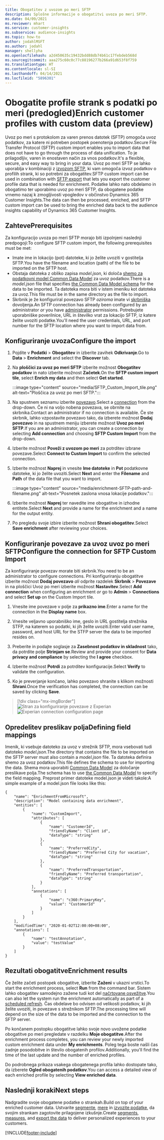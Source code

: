 ```yaml
---
title: Obogatitev z uvozom po meri SFTP
description: Splošne informacije o obogatitvi uvoza po meri SFTP.
ms.date: 04/09/2021
ms.reviewer: mhart
ms.service: customer-insights
ms.subservice: audience-insights
ms.topic: how-to
author: jodahlMSFT
ms.author: jodahl
manager: shellyha
ms.openlocfilehash: a2d450635c19432bdd88db74b61c17febdeb568d
ms.sourcegitcommit: aaa275c60c0c77c88196277b266a91d653f8f759
ms.translationtype: HT
ms.contentlocale: sl-SI
ms.lasthandoff: 04/14/2021
ms.locfileid: "5896301"
---
```

# <a name="enrich-customer-profiles-with-custom-data-preview"></a><span data-ttu-id="5ab2f-103">Obogatite profile strank s podatki po meri (predogled)</span><span class="sxs-lookup"><span data-stu-id="5ab2f-103">Enrich customer profiles with custom data (preview)</span></span>

<span data-ttu-id="5ab2f-104">Uvoz po meri s protokolom za varen prenos datotek (SFTP) omogoča uvoz podatkov, za katere ni potreben postopek poenotenja podatkov.</span><span class="sxs-lookup"><span data-stu-id="5ab2f-104">Secure File Transfer Protocol (SFTP) custom import enables you to import data that does not have to go through the process of data unification.</span></span> <span data-ttu-id="5ab2f-105">To je prilagodljiv, varen in enostaven način za vnos podatkov.</span><span class="sxs-lookup"><span data-stu-id="5ab2f-105">It's a flexible, secure, and easy way to bring in your data.</span></span> <span data-ttu-id="5ab2f-106">Uvoz po meri SFTP se lahko uporablja v kombinaciji z [izvozom SFTP](export-sftp.md), ki vam omogoča izvoz podatkov o profilih strank, ki so potrebni za obogatitev.</span><span class="sxs-lookup"><span data-stu-id="5ab2f-106">SFTP custom import can be used in combination with [SFTP export](export-sftp.md) that lets you export the customer profile data that is needed for enrichment.</span></span> <span data-ttu-id="5ab2f-107">Podatke lahko nato obdelamo in obogatimo ter uporabimo uvoz po meri SFTP, da obogatene podatke vrnemo nazaj k zmogljivosti vpogledov v občinstvo Dynamics 365 Customer Insights.</span><span class="sxs-lookup"><span data-stu-id="5ab2f-107">The data can then be processed, enriched, and SFTP custom import can be used to bring the enriched data back to the audience insights capability of Dynamics 365 Customer Insights.</span></span>

## <a name="prerequisites"></a><span data-ttu-id="5ab2f-108">Zahteve</span><span class="sxs-lookup"><span data-stu-id="5ab2f-108">Prerequisites</span></span>

<span data-ttu-id="5ab2f-109">Za konfiguracijo uvoza po meri SFTP morajo biti izpolnjeni naslednji predpogoji:</span><span class="sxs-lookup"><span data-stu-id="5ab2f-109">To configure SFTP custom import, the following prerequisites must be met:</span></span>

- <span data-ttu-id="5ab2f-110">Imate ime in lokacijo (pot) datoteke, ki jo želite uvoziti v gostitelja SFTP.</span><span class="sxs-lookup"><span data-stu-id="5ab2f-110">You have the filename and location (path) of the file to be imported on the SFTP host.</span></span>
- <span data-ttu-id="5ab2f-111">Obstaja datoteka z obliko zapisa *model.json*, ki določa [shemo za podatkovni model Common Data Model](/common-data-model/) za uvoz podatkov.</span><span class="sxs-lookup"><span data-stu-id="5ab2f-111">There is a *model.json* file that specifies [the Common Data Model schema](/common-data-model/) for the data to be imported.</span></span> <span data-ttu-id="5ab2f-112">Ta datoteka mora biti v istem imeniku kot datoteka za uvoz.</span><span class="sxs-lookup"><span data-stu-id="5ab2f-112">This file must be in the same directory as the file to import.</span></span>
- <span data-ttu-id="5ab2f-113">Skrbnik je že konfiguriral povezavo SFTP *oziroma* imate vi [skrbniška](permissions.md#administrator) dovoljenja.</span><span class="sxs-lookup"><span data-stu-id="5ab2f-113">An SFTP connection has already been configured by an administrator *or* you have [administrator](permissions.md#administrator) permissions.</span></span> <span data-ttu-id="5ab2f-114">Potrebujete uporabniške poverilnice, URL in številko vrat za lokacijo SFTP, iz katere želite uvoziti podatke.</span><span class="sxs-lookup"><span data-stu-id="5ab2f-114">You'll need the user credentials, URL, and port number for the SFTP location where you want to import data from.</span></span>


## <a name="configure-the-import"></a><span data-ttu-id="5ab2f-115">Konfiguriranje uvoza</span><span class="sxs-lookup"><span data-stu-id="5ab2f-115">Configure the import</span></span>

1. <span data-ttu-id="5ab2f-116">Pojdite v **Podatki** > **Obogatitev** in izberite zavihek **Odkrivanje**.</span><span class="sxs-lookup"><span data-stu-id="5ab2f-116">Go to **Data** > **Enrichment** and select the **Discover** tab.</span></span>

1. <span data-ttu-id="5ab2f-117">Na **ploščici za uvoz po meri SFTP** izberite možnost **Obogatitev podatkov** in nato izberite možnost **Začetek**.</span><span class="sxs-lookup"><span data-stu-id="5ab2f-117">On the **SFTP custom import tile**, select **Enrich my data** and then select **Get started**.</span></span>

   :::image type="content" source="media/SFTP_Custom_Import_tile.png" alt-text="Ploščica za uvoz po meri SFTP.":::

1. <span data-ttu-id="5ab2f-119">Na spustnem seznamu izberite [povezavo](connections.md).</span><span class="sxs-lookup"><span data-stu-id="5ab2f-119">Select a [connection](connections.md) from the drop-down.</span></span> <span data-ttu-id="5ab2f-120">Če ni na voljo nobena povezava, se obrnite na skrbnika.</span><span class="sxs-lookup"><span data-stu-id="5ab2f-120">Contact an administrator if no connection is available.</span></span> <span data-ttu-id="5ab2f-121">Če ste skrbnik, lahko vzpostavite povezavo tako, da izberete možnost **Dodaj povezavo** in na spustnem meniju izberete možnost **Uvoz po meri SFTP**.</span><span class="sxs-lookup"><span data-stu-id="5ab2f-121">If you are an administrator, you can create a connection by selecting **Add connection** and choosing **SFTP Custom Import** from the drop-down.</span></span>

1. <span data-ttu-id="5ab2f-122">Izberite možnost **Poveži z uvozom po meri** za potrditev izbrane povezave.</span><span class="sxs-lookup"><span data-stu-id="5ab2f-122">Select **Connect to Custom Import** to confirm the selected connection.</span></span>

1.  <span data-ttu-id="5ab2f-123">Izberite možnost **Naprej** in vnesite **Ime datoteke** in **Pot** podatkovne datoteke, ki jo želite uvoziti.</span><span class="sxs-lookup"><span data-stu-id="5ab2f-123">Select **Next** and enter the **Filename** and **Path** of the data file that you want to import.</span></span>

    :::image type="content" source="media/enrichment-SFTP-path-and-filename.png" alt-text="Posnetek zaslona vnosa lokacije podatkov.":::

1. <span data-ttu-id="5ab2f-125">Izberite možnost **Naprej** ter navedite ime obogatitve in izhodne entitete.</span><span class="sxs-lookup"><span data-stu-id="5ab2f-125">Select **Next** and provide a name for the enrichment and a name for the output entity.</span></span> 

1. <span data-ttu-id="5ab2f-126">Po pregledu svoje izbire izberite možnost **Shrani obogatitev**.</span><span class="sxs-lookup"><span data-stu-id="5ab2f-126">Select **Save enrichment** after reviewing your choices.</span></span>

## <a name="configure-the-connection-for-sftp-custom-import"></a><span data-ttu-id="5ab2f-127">Konfiguriranje povezave za uvoz uvoz po meri SFTP</span><span class="sxs-lookup"><span data-stu-id="5ab2f-127">Configure the connection for SFTP Custom Import</span></span> 

<span data-ttu-id="5ab2f-128">Za konfiguriranje povezav morate biti skrbnik.</span><span class="sxs-lookup"><span data-stu-id="5ab2f-128">You need to be an administrator to configure connections.</span></span> <span data-ttu-id="5ab2f-129">Pri konfiguriranju obogatitve izberite možnost **Dodaj povezavo** *ali* odprite razdelek **Skrbnik** > **Povezave** in na ploščici Uvoz po meri izberite možnost **Nastavitev**.</span><span class="sxs-lookup"><span data-stu-id="5ab2f-129">Select **Add connection** when configuring an enrichment *or* go to **Admin** > **Connections** and select **Set up** on the Custom Import tile.</span></span>

1. <span data-ttu-id="5ab2f-130">Vnesite ime povezave v polje za **prikazno ime**.</span><span class="sxs-lookup"><span data-stu-id="5ab2f-130">Enter a name for the connection in the **Display name** box.</span></span>

1. <span data-ttu-id="5ab2f-131">Vnesite veljavno uporabniško ime, geslo in URL gostitelja strežnika STFP, na katerem so podatki, ki jih želite uvoziti.</span><span class="sxs-lookup"><span data-stu-id="5ab2f-131">Enter valid user name, password, and host URL for the STFP server the data to be imported resides on.</span></span>

1. <span data-ttu-id="5ab2f-132">Preberite in podajte soglasje za **Zasebnost podatkov in skladnost** tako, da potrdite polje **Strinjam se**.</span><span class="sxs-lookup"><span data-stu-id="5ab2f-132">Review and provide your consent for **Data privacy and compliance** by selecting the **I agree** checkbox.</span></span>

1. <span data-ttu-id="5ab2f-133">Izberite možnost **Potrdi** za potrditev konfiguracije.</span><span class="sxs-lookup"><span data-stu-id="5ab2f-133">Select **Verify** to validate the configuration.</span></span>

1. <span data-ttu-id="5ab2f-134">Ko je preverjanje končano, lahko povezavo shranite s klikom možnosti **Shrani**.</span><span class="sxs-lookup"><span data-stu-id="5ab2f-134">Once the verification has completed, the connection can be saved by clicking **Save**.</span></span>

> [!div class="mx-imgBorder"]
   > <span data-ttu-id="5ab2f-135">![Stran za konfiguriranje povezave z Experian](media/enrichment-SFTP-connection.png "Stran za konfiguriranje povezave z Experian")</span><span class="sxs-lookup"><span data-stu-id="5ab2f-135">![Experian connection configuration page](media/enrichment-SFTP-connection.png "Experian connection configuration page")</span></span>


## <a name="defining-field-mappings"></a><span data-ttu-id="5ab2f-136">Opredelitev preslikav polja</span><span class="sxs-lookup"><span data-stu-id="5ab2f-136">Defining field mappings</span></span> 

<span data-ttu-id="5ab2f-137">Imenik, ki vsebuje datoteko za uvoz v strežnik SFTP, mora vsebovati tudi datoteko *model.json*.</span><span class="sxs-lookup"><span data-stu-id="5ab2f-137">The directory that contains the file to be imported on the SFTP server must also contain a *model.json* file.</span></span> <span data-ttu-id="5ab2f-138">Ta datoteka definira shemo za uvoz podatkov.</span><span class="sxs-lookup"><span data-stu-id="5ab2f-138">This file defines the schema to use for importing the data.</span></span> <span data-ttu-id="5ab2f-139">Shema mora uporabiti [Common Data Model](/common-data-model/) za določanje preslikave polja.</span><span class="sxs-lookup"><span data-stu-id="5ab2f-139">The schema has to use [the Common Data Model](/common-data-model/) to specify the field mapping.</span></span> <span data-ttu-id="5ab2f-140">Preprost primer datoteke model.json je videti takole:</span><span class="sxs-lookup"><span data-stu-id="5ab2f-140">A simple example of a model.json file looks like this:</span></span>

```
{
    "name": "EnrichmentFromMicrosoft",
    "description": "Model containing data enrichment",
    "entities": [
        {
            "name": "CustomImport",
            "attributes": [
                {
                    "name": "CustomerId",
                    "friendlyName": "Client id",
                    "dataType": "string"
                },
                {
                    "name": "PreferredCity",
                    "friendlyName": "Preferred City for vacation",
                    "dataType": "string"
                },
                {
                    "name": "PreferredTransportation",
                    "friendlyName": "Preferred transportation",
                    "dataType": "string"
                }
            ],
            "annotations": [
                {
                    "name": "c360:PrimaryKey",
                    "value": "CustomerId"
                }
            ]
        }
    ],
    "modifiedTime": "2020-01-02T12:00:00+08:00",
    "annotations": [
        {
            "name": "testAnnotation",
            "value": "testValue"
        }
    ]
}
```

## <a name="enrichment-results"></a><span data-ttu-id="5ab2f-141">Rezultati obogatitve</span><span class="sxs-lookup"><span data-stu-id="5ab2f-141">Enrichment results</span></span>

<span data-ttu-id="5ab2f-142">Če želite začeti postopek obogatitve, izberite **Zaženi** v ukazni vrstici.</span><span class="sxs-lookup"><span data-stu-id="5ab2f-142">To start the enrichment process, select **Run** from the command bar.</span></span> <span data-ttu-id="5ab2f-143">Sistem lahko obogatitev samodejno zažene tudi kot del [načrtovane osvežitve](system.md#schedule-tab).</span><span class="sxs-lookup"><span data-stu-id="5ab2f-143">You can also let the system run the enrichment automatically as part of a [scheduled refresh](system.md#schedule-tab).</span></span> <span data-ttu-id="5ab2f-144">Čas obdelave bo odvisen od velikosti podatkov, ki jih želite uvoziti, in povezave s strežnikom SFTP.</span><span class="sxs-lookup"><span data-stu-id="5ab2f-144">The processing time will depend on the size of the data to be imported and the connection to the SFTP server.</span></span>

<span data-ttu-id="5ab2f-145">Po končanem postopku obogatitve lahko svoje novo uvožene podatke obogatitve po meri pregledate v razdelku **Moje obogatitve**.</span><span class="sxs-lookup"><span data-stu-id="5ab2f-145">After the enrichment process completes, you can review your newly imported custom enrichment data under **My enrichments**.</span></span> <span data-ttu-id="5ab2f-146">Poleg tega boste našli čas zadnje posodobitve in število obogatenih profilov.</span><span class="sxs-lookup"><span data-stu-id="5ab2f-146">Additionally, you'll find the time of the last update and the number of enriched profiles.</span></span>

<span data-ttu-id="5ab2f-147">Do podrobnega prikaza vsakega obogatenega profila lahko dostopate tako, da izberete **Ogled obogatenih podatkov**.</span><span class="sxs-lookup"><span data-stu-id="5ab2f-147">You can access a detailed view of each enriched profile by selecting **View enriched data**.</span></span>

## <a name="next-steps"></a><span data-ttu-id="5ab2f-148">Naslednji koraki</span><span class="sxs-lookup"><span data-stu-id="5ab2f-148">Next steps</span></span>

<span data-ttu-id="5ab2f-149">Nadgradite svoje obogatene podatke o strankah.</span><span class="sxs-lookup"><span data-stu-id="5ab2f-149">Build on top of your enriched customer data.</span></span> <span data-ttu-id="5ab2f-150">Ustvarite [segmente](segments.md), [mere](measures.md) in [izvozite podatke](export-destinations.md), da svojim strankam zagotovite prilagojene izkušnje.</span><span class="sxs-lookup"><span data-stu-id="5ab2f-150">Create [segments](segments.md), [measures](measures.md), and [export the data](export-destinations.md) to deliver personalized experiences to your customers.</span></span>

[!INCLUDE[footer-include](../includes/footer-banner.md)]

